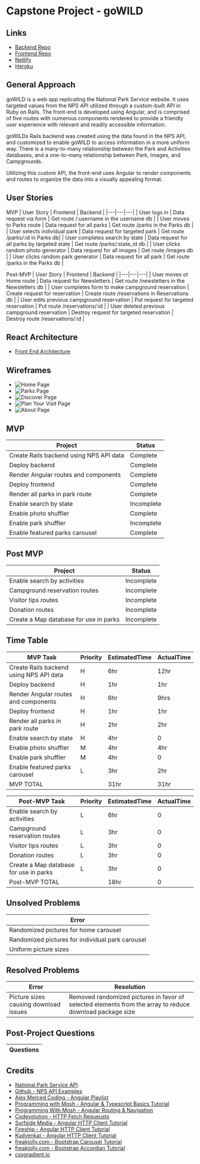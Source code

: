 # Capstone Project - goWILD

## Links

- [Backend Repo](https://github.com/gbarka2/nps_app_api)
- [Frontend Repo](https://github.com/gbarka2/npsAngular)
- [Netlify](https://app.netlify.com/sites/gowildnps/overview)
- [Heroku](https://dashboard.heroku.com/apps/nps-api-app-1)

## General Approach

goWILD is a web app replicating the National Park Service website. It uses targeted values from the NPS API utilized through a custom-built API in Ruby on Rails. The front-end is developed using Angular, and is comprised of five routes with numerous components rendered to provide a friendly user experience with relevant and readily accessible information. 

goWILDs Rails backend was created using the data found in the NPS API, and customized to enable goWILD to access information in a more uniform way. There is a many-to-many relationship between the Park and Activities databases, and a one-to-many relationship between Park, Images, and Campgrounds.

Utilizing this custom API, the front-end uses Angular to render components and routes to organize the data into a visually appealing format.

## User Stories

MVP
| User Story | Frontend | Backend |
|---|---|---|
| User logs in | Data request via form | Get route /:username in the username db |
| User moves to Parks route | Data request for all parks | Get route /parks in the Parks db |
| User selects individual park | Data request for targeted park | Get route /parks/:id in Parks db|
| User completes search by state | Data request for all parks by targeted state | Get route /parks/:state_id db |
| User clicks random photo generator | Data request for all images | Get route /images db |
| User clicks random park generator | Data request for all park | Get route /parks in the Parks db |

Post-MVP
| User Story | Frontend | Backend |
|---|---|---|
| User moves ot Home route | Data request for Newsletters | Get route /newsletters in the Newsletters db |
| User completes form to make campground reservation  | Create request for reservation | Create route /reservations in Reservations db |
| User edits previous campground reservation | Put request for targeted reservation | Put route /reservations/:id |
| User deleted previous campground reservation | Destroy request for targeted reservation | Destroy route /reservations/:id |


## React Architecture

- [Front End Architecture](https://docs.google.com/document/d/1e8IM-9DzCoJB1XlYWAahQvR2ktQ_xtxMPc3OylAj7oM/edit?usp=sharing)

## Wireframes

- ![Home Page](https://res.cloudinary.com/decffa3wj/image/upload/v1614631042/capstone/IMG_5830_sjbj6f.jpg)
- ![Parks Page](https://res.cloudinary.com/decffa3wj/image/upload/v1614631055/capstone/IMG_5832_k5flc7.jpg)
- ![Discover Page](https://res.cloudinary.com/decffa3wj/image/upload/v1614631026/capstone/IMG_5834_hcqnbr.jpg)
- ![Plan Your Visit Page](https://res.cloudinary.com/decffa3wj/image/upload/v1614631051/capstone/IMG_5833_zsmhml.jpg)
- ![About Page](https://res.cloudinary.com/decffa3wj/image/upload/v1614631044/capstone/IMG_5831_oehbmi.jpg)


## MVP

| Project | Status |
|---|---|
| Create Rails backend using NPS API data | Complete |
| Deploy backend | Complete |
| Render Angular routes and components | Complete |
| Deploy frontend | Complete |
| Render all parks in park route | Complete  |
| Enable search by state | Incomplete |
| Enable photo shuffler | Complete |
| Enable park shuffler | Incomplete |
| Enable featured parks carousel | Complete |

## Post MVP

| Project | Status |
|---|---|
| Enable search by activities | Incomplete |
| Campground reservation routes | Incomplete |
| Visitor tips routes | Incomplete |
| Donation routes | Incomplete |
| Create a Map database for use in parks| Incomplete |


## Time Table

| MVP Task | Priority | EstimatedTime | ActualTime |
|---|---|---|---|
| Create Rails backend using NPS API data | H | 6hr | 12hr |
| Deploy backend | H | 1hr | 1hr |
| Render Angular routes and components | H | 6hr | 9hrs |
| Deploy frontend | H | 1hr | 1hr |
| Render all parks in park route | H | 2hr | 2hr |
| Enable search by state | H | 4hr | 0 |
| Enable photo shuffler | M | 4hr | 4hr |
| Enable park shuffler | M | 4hr | 0 |
| Enable featured parks carousel | L | 3hr | 2hr |
| MVP TOTAL |  | 31hr | 31hr |

| Post-MVP Task | Priority | EstimatedTime | ActualTime |
|---|---|---|---|
| Enable search by activities | L | 6hr | 0 |
| Campground reservation routes | L | 3hr | 0 |
| Visitor tips routes | L | 3hr | 0 |
| Donation routes | L | 3hr | 0 |
| Create a Map database for use in parks| L | 3hr | 0 |
| Post-MVP TOTAL |  | 18hr | 0 |

## Unsolved Problems
|Error|
|---|
| Randomized pictures for home carousel |
| Randomized pictures for individual park carousel |
| Uniform picture sizes |

## Resolved Problems

| Error | Resolution |
|---|---|
| Picture sizes causing download issues | Removed randomized pictures in favor of selected elements from the array to reduce download package size |

## Post-Project Questions

| Questions |
|---|


## Credits

- [National Park Service API](https://www.nps.gov/subjects/developer/api-documentation.htm#/)
- [Github - NPS API Examples](https://github.com/nationalparkservice/nps-api-samples)
- [Alex Merced Coding - Angular Playlist](https://www.youtube.com/playlist?list=PLY6oTPmKnKbahNK_YUsjTzP5U-FkGA544)
- [Programming with Mosh - Angular & Typescript Basics Tutorial](https://github.com/nationalparkservice/nps-api-samples)
- [Programming With Mosh - Angular Routing & Navigation](https://www.youtube.com/watch?v=tUCa3JcFILI)
- [Codevolution - HTTP Fetch Requeusts](https://www.youtube.com/watch?v=LmIsbzt-S_E)
- [Surfside Media - Angular HTTP Client Tutorial](https://www.youtube.com/watch?v=tUCa3JcFILI)
- [Fireship - Angular HTTP Client Tutorial](https://www.youtube.com/watch?v=_05v0mrNLh0)
- [Kudvenkat - Angular HTTP Client Tutorial](https://www.youtube.com/watch?v=afkdkm3bJn0)
- [freakjolly.com - Bootstrap Carousel Tutorial](https://www.freakyjolly.com/angular-ng-bootstrap-carousel-tutorial/#.YEoz-l1KhpR)
- [freakjolly.com - Bootstrap Accordian Tutorial](https://www.freakyjolly.com/angular-ng-bootstrap-accordion-tutorial-by-example/#.YEozkV1KhpR)
- [cssgradient.io](https://cssgradient.io/)
